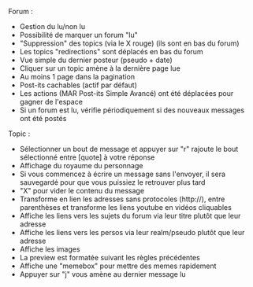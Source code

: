 Forum :
 - Gestion du lu/non lu
 - Possibilité de marquer un forum "lu"
 - "Suppression" des topics (via le X rouge) (ils sont en bas du forum)
 - Les topics "redirections" sont déplacés en bas du forum
 - Vue simple du dernier posteur (pseudo + date)
 - Cliquer sur un topic amène à la dernière page lue
 - Au moins 1 page dans la pagination
 - Post-its cachables (actif par défaut)
 - Les actions (MAR Post-its Simple Avancé) ont été déplacées pour gagner de l'espace
 - Si un forum est lu, vérifie périodiquement si des nouveaux messages ont été postés

Topic :
 - Sélectionner un bout de message et appuyer sur "r" rajoute le bout sélectionné entre [quote] à votre réponse
 - Affichage du royaume du personnage
 - Si vous commencez à écrire un message sans l'envoyer, il sera sauvegardé pour que vous puissiez le retrouver plus tard
 - "X" pour vider le contenu du message
 - Transforme en lien les adresses sans protocoles (http://), entre parenthèses et transforme les liens youtube en vidéos cliquables
 - Affiche les liens vers les sujets du forum via leur titre plutôt que leur adresse
 - Affiche les liens vers les persos via leur realm/pseudo plutôt que leur adresse
 - Affiche les images
 - La preview est formatée suivant les règles précédentes
 - Affiche une "memebox" pour mettre des memes rapidement
 - Appuyer sur "j" vous amène au dernier message lu
